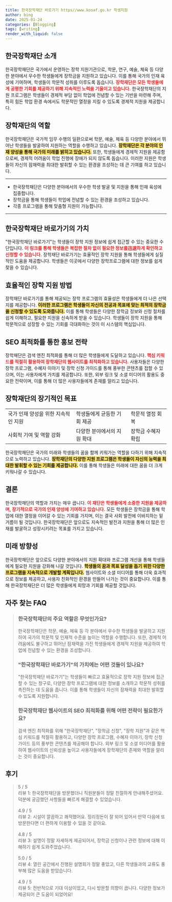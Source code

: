 ```yaml
---
title: 한국장학재단 바로가기 https//www.kosaf.go.kr 학생지원
author: bing
date: 2025-01-24
categories: [Blogging]
tags: [writing]
render_with_liquid: false
---
```



<h2 id='한국장학재단 소개'>한국장학재단 소개</h2>

<p>한국장학재단은 국가에서 운영하는 장학 지원기관으로, 학문, 연구, 예술, 체육 등 다양한 분야에서 우수한 학생들에게 장학금을 지원하고 있습니다. 이를 통해 국가의 인재 육성에 기여하며, 학생들이 학문적 성취를 이루도록 돕습니다. <b><span style="color: #ee2323;">장학재단은 모든 학생들에게 공평한 기회를 제공하기 위해 지속적인 노력을 기울이고 있습니다.</span></b> 한국장학재단의 지원 프로그램은 학생들이 경제적 부담 없이 학업에 전념할 수 있는 기반을 마련해 주며, 특히 힘든 학업 환경 속에서도 학문적인 열정을 지킬 수 있도록 경제적 지원을 제공합니다.</p>

<h2 id='장학재단의 역할'>장학재단의 역할</h2>

<p>한국장학재단은 국가적 임무 수행의 일환으로써 학문, 예술, 체육 등 다양한 분야에서 뛰어난 학생들을 발굴하여 지원하는 역할을 수행하고 있습니다. <b><span style="background-color: #ffe066;">장학재단은 각 분야의 인재 양성을 통해 국가의 미래를 밝히고 있습니다.</span></b> 또한, 학생들에게 경제적 지원을 제공함으로써, 경제적 어려움이 학업 진행에 장애가 되지 않도록 돕습니다. 이러한 지원은 학생들이 자신의 잠재력을 최대한 발휘할 수 있는 환경을 조성하는 데 큰 기여를 하고 있습니다.</p>

<hr />

<ul>
    <li>한국장학재단은 다양한 분야에서의 우수한 학생 발굴 및 지원을 통해 인재 육성에 집중합니다.</li>
    <li>장학금을 통해 학생들이 학업에 전념할 수 있는 환경을 조성하고 있습니다.</li>
    <li>각종 프로그램을 통해 맞춤형 지원이 가능합니다.</li>
</ul>

<hr />

<h2 id='한국장학재단 바로가기의 가치'>한국장학재단 바로가기의 가치</h2>

<p>"한국장학재단 바로가기"는 학생들이 장학 지원 정보에 쉽게 접근할 수 있는 중요한 수단입니다. <b><span style="color: #ee2323;">이 링크를 통해 학생들은 복잡한 절차 없이 필요한 정보를迅速하게 확인하고 신청할 수 있습니다.</span></b> 장학재단 바로가기는 효율적인 장학 지원을 통해 학생들에게 실질적인 도움을 제공합니다. 학생들은 이곳에서 다양한 장학프로그램에 대한 정보를 쉽게 찾을 수 있습니다.</p>

<h2 id='효율적인 장학 지원 방법'>효율적인 장학 지원 방법</h2>

<p>장학재단 바로가기를 통해 제공되는 장학 프로그램의 효율성은 학생들에게 더 나은 선택지를 제공합니다. <b><span style="background-color: #ffe066;">이러한 프로그램은 학생들이 자신의 전공과 목표에 맞는 최적의 장학금을 신청할 수 있도록 도와줍니다.</span></b> 이를 통해 학생들은 다양한 장학금 정보와 신청 절차를 쉽게 이해하고, 필요한 지원을 신속하게 받을 수 있습니다. 학생들이 장학 지원을 통해 학문적으로 성장할 수 있는 기회를 극대화하는 것이 이 시스템의 핵심입니다.</p>

<h2 id='SEO 최적화를 통한 홍보 전략'>SEO 최적화를 통한 홍보 전략</h2>

<p>장학재단은 검색 엔진 최적화를 통해 더 많은 학생들에게 도달하고 있습니다. <b><span style="color: #ee2323;">핵심 키워드를 적절히 활용하여 장학재단의 웹사이트를 최적화하고 있습니다.</span></b> 사용자들은 다양한 장학 프로그램, 수혜자 이야기 및 장학 신청 가이드를 통해 풍부한 콘텐츠를 접할 수 있으며, 이는 사용자에게 가치를 제공합니다. 또한, 외부 링크 및 소셜 미디어의 활용도 중요한 전략이며, 이를 통해 더 많은 사용자들에게 존재를 알리고 있습니다.</p>

<h2 id='장학재단의 장기적인 목표'>장학재단의 장기적인 목표</h2>

<table>
    <tr>
        <td>국가 인재 양성을 위한 지속적인 지원</td>
        <td>학생들에게 균등한 기회 제공</td>
        <td>학문적 열정 회복</td>
    </tr>
    <tr>
        <td>사회적 기여 및 역할 강화</td>
        <td>다양한 분야에서의 지원 확대</td>
        <td>장학금 수혜자 확립</td>
    </tr>
</table>

<p>한국장학재단은 국가의 미래와 학생들의 꿈을 함께 키워가는 역할을 다하기 위해 지속적으로 노력하고 있습니다. <b><span style="background-color: #ffe066;">장학재단의 다양한 지원 프로그램은 학생들이 자신의 능력을 최대한 발휘할 수 있는 기회를 제공합니다.</span></b> 이를 통해 학생들은 미래에 대한 꿈을 더 크게 키워나갈 수 있습니다.</p>

<h2 id='결론'>결론</h2>

<p>한국장학재단의 역할과 가치는 매우 큽니다. <b><span style="color: #ee2323;">이 재단은 학생들에게 소중한 지원을 제공하며, 장기적으로 국가의 인재 양성에 기여하고 있습니다.</span></b> 모든 학생들은 장학금을 통해 학업에 대한 열정을 이어갈 수 있는 기회를 가지며, 이는 결국 사회 발전에 이바지하는 밑거름이 될 것입니다. 한국장학재단은 앞으로도 지속적인 발전과 지원을 통해 더 많은 인재를 발굴하고 성장시키려는 목표를 가지고 있습니다.</p>

<h2 id='미래 방향성'>미래 방향성</h2>

<p>한국장학재단은 앞으로도 다양한 분야에서의 지원 확대와 프로그램 개선을 통해 학생들에게 필요한 지원을 강화해 나갈 것입니다. <b><span style="background-color: #ffe066;">학생들의 꿈과 목표 달성을 돕기 위한 다양한 프로그램을 지속적으로 개발할 계획입니다.</span></b> 웹사이트와 소셜 미디어를 통해 더욱 효과적으로 정보를 제공하고, 사용자 친화적인 환경을 만들어 나가는 것이 중요합니다. 이를 통해 한국장학재단은 더 많은 학생들에게 희망과 기회를 제공할 것입니다.</p>


<h2 id='자주_찾는_FAQ'>자주 찾는 FAQ</h2>
<div itemscope="" itemtype="https://schema.org/FAQPage"> 
<blockquote> 
<div itemscope="" itemprop="mainEntity" itemtype="https://schema.org/Question"> 
<h3 itemprop="name">한국장학재단의 주요 역할은 무엇인가요?</h3> 
<div itemscope="" itemprop="acceptedAnswer" itemtype="https://schema.org/Answer"> 
<span itemprop="text"> 
<p>한국장학재단은 학문, 예술, 체육 등 각 분야에서 우수한 학생들을 발굴하고 지원하여 국가의 학문적 및 인재적 수준을 높이는 역할을 수행합니다. 또한, 경제적 어려움에도 불구하고 뛰어난 잠재력을 가진 학생들에게 경제적 지원을 제공하여 학업에 전념할 수 있는 환경을 조성합니다.</p> 
</span> 
</div> 
</div> 

<div itemscope="" itemprop="mainEntity" itemtype="https://schema.org/Question"> 
<h3 itemprop="name">"한국장학재단 바로가기"의 가치에는 어떤 것들이 있나요?</h3> 
<div itemscope="" itemprop="acceptedAnswer" itemtype="https://schema.org/Answer"> 
<span itemprop="text"> 
<p>"한국장학재단 바로가기"는 학생들이 빠르고 효율적으로 장학 지원 정보에 접근할 수 있는 창구로, 다양한 장학 프로그램에 대한 정보를 소개하고 학문적 성취를 촉진하는 데 도움을 줍니다. 이를 통해 학생들이 자신의 잠재력을 최대한 발휘할 수 있도록 지원합니다.</p> 
</span> 
</div> 
</div> 

<div itemscope="" itemprop="mainEntity" itemtype="https://schema.org/Question"> 
<h3 itemprop="name">한국장학재단 웹사이트의 SEO 최적화를 위해 어떤 전략이 필요한가요?</h3> 
<div itemscope="" itemprop="acceptedAnswer" itemtype="https://schema.org/Answer"> 
<span itemprop="text"> 
<p>검색 엔진 최적화를 위해 "한국장학재단", "장학금 신청", "장학 지원"과 같은 핵심 키워드를 적절히 활용하고, 다양한 장학 프로그램, 수혜자 이야기, 장학 신청 가이드 등의 풍부한 콘텐츠를 제공해야 합니다. 외부 링크 및 소셜 미디어를 활용하여 웹사이트의 신뢰성을 높이고 사용자들에게 장학재단의 존재와 역할을 알리는 것이 중요합니다.</p> 
</span> 
</div> 
</div> 
</blockquote> 
</div>
<h2 id='후기'>후기</h2>
<div itemscope itemtype="https://schema.org/Product">
  <blockquote>
  <div itemprop="review" itemscope itemtype="https://schema.org/Review">
      <div itemprop="reviewRating" itemscope itemtype="https://schema.org/Rating"> <span itemprop="ratingValue">5</span> / <span itemprop="bestRating">5</span> </div>
      <span itemprop="reviewBody">리뷰 1: 한국장학재단을 방문했더니 직원분들이 정말 친절하게 안내해주셨어요. 덕분에 궁금했던 사항들을 빠르게 해결할 수 있었습니다.</span>
  </div>
  <br>
  <div itemprop="review" itemscope itemtype="https://schema.org/Review">
      <div itemprop="reviewRating" itemscope itemtype="https://schema.org/Rating"> <span itemprop="ratingValue">4.9</span> / <span itemprop="bestRating">5</span> </div>
      <span itemprop="reviewBody">리뷰 2: 시설이 깔끔하고 쾌적했어요. 정리정돈이 잘 되어 있어서 만약 다음에 또 방문한다면 더 편하게 이용할 수 있을 것 같아요.</span>
  </div>
  <br>
  <div itemprop="review" itemscope itemtype="https://schema.org/Review">
      <div itemprop="reviewRating" itemscope itemtype="https://schema.org/Rating"> <span itemprop="ratingValue">4.8</span> / <span itemprop="bestRating">5</span> </div>
      <span itemprop="reviewBody">리뷰 3: 설명이 정말 자세하게 제공되어서, 장학금 신청이나 관련 정보에 대해 이해하기 쉽게 도와주었습니다.</span>
  </div>
  <br>
  <div itemprop="review" itemscope itemtype="https://schema.org/Review">
      <div itemprop="reviewRating" itemscope itemtype="https://schema.org/Rating"> <span itemprop="ratingValue">5.0</span> / <span itemprop="bestRating">5</span> </div>
      <span itemprop="reviewBody">리뷰 4: 열린 공간에서 진행된 설명회가 정말 좋았고, 다른 학생들과의 교류도 풍부해 많은 도움을 받았습니다.</span>
  </div>
  <br>
  <div itemprop="review" itemscope itemtype="https://schema.org/Review">
      <div itemprop="reviewRating" itemscope itemtype="https://schema.org/Rating"> <span itemprop="ratingValue">4.9</span> / <span itemprop="bestRating">5</span> </div>
      <span itemprop="reviewBody">리뷰 5: 전반적으로 기대 이상이었고, 다시 방문할 의향이 큽니다. 다양한 정보가 제공되어 큰 도움이 되었어요!</span>
  </div>
  </blockquote>
</div>
